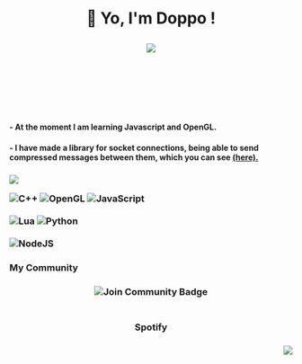 <h1 div align="center"> 👏 Yo, I'm Doppo !</div> 

![](https://dcbadge.vercel.app/api/shield/801464843538268210)

<br></br>

#### - At the moment I am learning Javascript and OpenGL.
#### - I have made a library for socket connections, being able to send compressed messages between them, which you can see [(here).](https://github.com/poet5/Abraxas)

<h3 div align="left"> <img src= "https://github-readme-stats.vercel.app/api?username=poet5&show_icons=false"  /></div>

![C++](https://img.shields.io/badge/c++-%2300599C.svg?style=for-the-badge&logo=c%2B%2B&logoColor=white)
![OpenGL](https://img.shields.io/badge/OpenGL-%23FFFFFF.svg?style=for-the-badge&logo=opengl)
![JavaScript](https://img.shields.io/badge/javascript-%23323330.svg?style=for-the-badge&logo=javascript&logoColor=%23F7DF1E)
<br></br>
![Lua](https://img.shields.io/badge/lua-%232C2D72.svg?style=for-the-badge&logo=lua&logoColor=white)
![Python](https://img.shields.io/badge/python-3670A0?style=for-the-badge&logo=python&logoColor=ffdd54)
<br></br>
![NodeJS](https://img.shields.io/badge/node.js-6DA55F?style=for-the-badge&logo=node.js&logoColor=white)


### My Community


<h3 div align="center" href="https://discord.gg/47qvjzfpB5"><img src="https://img.shields.io/discord/801880802992455741.svg?style=for-the-badge&label=Join%20Community&color=7289DA" alt="Join Community Badge"/></div>
<br></br>

 <h3 div align="center"> Spotify </div>

<h3 div align="right"> <img src="https://novatorem-52vqkgczt-poet5.vercel.app/api/spotify"></div>












